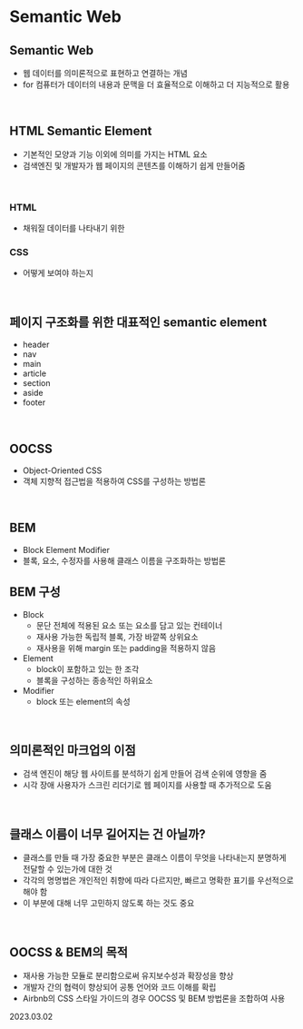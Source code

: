 # Semantic Web

## Semantic Web
* 웹 데이터를 의미론적으로 표현하고 연결하는 개념
* for 컴퓨터가 데이터의 내용과 문맥을 더 효율적으로 이해하고 더 지능적으로 활용

<br/>

## HTML Semantic Element
* 기본적인 모양과 기능 이외에 의미를 가지는 HTML 요소
* 검색엔진 및 개발자가 웹 페이지의 콘텐츠를 이해하기 쉽게 만들어줌

<br/>

### HTML
* 채워질 데이터를 나타내기 위한
### CSS
* 어떻게 보여야 하는지

<br/>

## 페이지 구조화를 위한 대표적인 semantic element
* header
* nav
* main
* article
* section
* aside
* footer

<br/>

## OOCSS
* Object-Oriented CSS
* 객체 지향적 접근법을 적용하여 CSS를 구성하는 방법론

<br/>

## BEM
* Block Element Modifier
* 블록, 요소, 수정자를 사용해 클래스 이름을 구조화하는 방법론

## BEM 구성
* Block
  * 문단 전체에 적용된 요소 또는 요소를 담고 있는 컨테이너
  * 재사용 가능한 독립적 블록, 가장 바깥쪽 상위요소
  * 재사용을 위해 margin 또는 padding을 적용하지 않음
* Element
  * block이 포함하고 있는 한 조각
  * 블록을 구성하는 종송적인 하위요소
* Modifier
  * block 또는 element의 속성

<br/>

## 의미론적인 마크업의 이점
* 검색 엔진이 해당 웹 사이트를 분석하기 쉽게 만들어 검색 순위에 영향을 줌
* 시각 장애 사용자가 스크린 리더기로 웹 페이지를 사용할 때 추가적으로 도움

<br/>

## 클래스 이름이 너무 길어지는 건 아닐까?
* 클래스를 만들 때 가장 중요한 부분은 클래스 이름이 무엇을 나타내는지 분명하게 전달할 수 있는가에 대한 것
* 각각의 명명법은 개인적인 취향에 따라 다르지만, 빠르고 명확한 표기를 우선적으로 해야 함
* 이 부분에 대해 너무 고민하지 않도록 하는 것도 중요

<br/>

## OOCSS & BEM의 목적
* 재사용 가능한 모듈로 분리함으로써 유지보수성과 확장성을 향상
* 개발자 간의 협력이 향상되어 공통 언어와 코드 이해를 확립
* Airbnb의 CSS 스타일 가이드의 경우 OOCSS 및 BEM 방법론을 조합하여 사용

2023.03.02